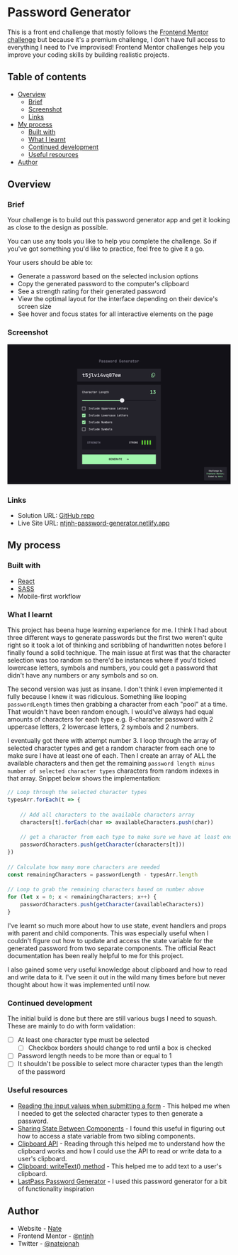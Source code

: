# Password Generator

This is a front end challenge that mostly follows the [Frontend Mentor challenge](https://www.frontendmentor.io/challenges/password-generator-app-Mr8CLycqjh) but because it's a premium challenge, I don't have full access to everything I need to I've improvised! Frontend Mentor challenges help you improve your coding skills by building realistic projects.

## Table of contents

- [Overview](#overview)
  - [Brief](#brief)
  - [Screenshot](#screenshot)
  - [Links](#links)
- [My process](#my-process)
  - [Built with](#built-with)
  - [What I learnt](#what-i-learnt)
  - [Continued development](#continued-development)
  - [Useful resources](#useful-resources)
- [Author](#author)

## Overview

### Brief

Your challenge is to build out this password generator app and get it looking as close to the design as possible.

You can use any tools you like to help you complete the challenge. So if you've got something you'd like to practice, feel free to give it a go.

Your users should be able to:

- Generate a password based on the selected inclusion options
- Copy the generated password to the computer's clipboard
- See a strength rating for their generated password
- View the optimal layout for the interface depending on their device's screen size
- See hover and focus states for all interactive elements on the page

### Screenshot

![Solution screenshot](./screenshot.png)

### Links

- Solution URL: [GitHub repo](https://github.com/ntjnh/password-generator)
- Live Site URL: [ntjnh-password-generator.netlify.app](https://ntjnh-password-generator.netlify.app)

## My process

### Built with

- [React](https://reactjs.org/)
- [SASS](https://sass-lang.com/)
- Mobile-first workflow

### What I learnt

This project has beena huge learning experience for me. I think I had about three different ways to generate passwords but the first two weren't quite right so it took a lot of thinking and scribbling of handwritten notes before I finally found a solid technique. The main issue at first was that the character selection was too random so there'd be instances where if you'd ticked lowercase letters, symbols and numbers, you could get a password that didn't have any numbers or any symbols and so on.

The second version was just as insane. I don't think I even implemented it fully because I knew it was ridiculous. Something like looping `passwordLength` times then grabbing a character from each "pool" at a time. That wouldn't have been random enough. I would've always had equal amounts of characters for each type e.g. 8-character password with 2 uppercase letters, 2 lowercase letters, 2 symbols and 2 numbers.

I eventually got there with attempt number 3. I loop through the array of selected character types and get a random character from each one to make sure I have at least one of each. Then I create an array of ALL the available characters and then get the remaining `password length minus number of selected character types` characters from random indexes in that array. Snippet below shows the implementation: 

```js
// Loop through the selected character types
typesArr.forEach(t => {

    // Add all characters to the available characters array
    characters[t].forEach(char => availableCharacters.push(char))
    
    // get a character from each type to make sure we have at least one of each
    passwordCharacters.push(getCharacter(characters[t]))
})

// Calculate how many more characters are needed
const remainingCharacters = passwordLength - typesArr.length

// Loop to grab the remaining characters based on number above
for (let x = 0; x < remainingCharacters; x++) {
    passwordCharacters.push(getCharacter(availableCharacters))
}
```

I've learnt so much more about how to use state, event handlers and props with parent and child components. This was especially useful when I couldn't figure out how to update and access the state variable for the generated password from two separate components. The official React documentation has been really helpful to me for this project.

I also gained some very useful knowledge about clipboard and how to read and write data to it. I've seen it out in the wild many times before but never thought about how it was implemented until now.

### Continued development

The initial build is done but there are still various bugs I need to squash. These are mainly to do with form validation:

- [ ] At least one character type must be selected
    - [ ] Checkbox borders should change to red until a box is checked
- [ ] Password length needs to be more than or equal to 1 
- [ ] It shouldn't be possible to select more character types than the length of the password

### Useful resources

- [Reading the input values when submitting a form](https://react.dev/reference/react-dom/components/input#reading-the-input-values-when-submitting-a-form) - This helped me when I needed to get the selected character types to then generate a password.
- [Sharing State Between Components](https://react.dev/learn/sharing-state-between-components) - I found this useful in figuring out how to access a state variable from two  sibling components.
- [Clipboard API](https://developer.mozilla.org/en-US/docs/Web/API/Clipboard_API) - Reading through this helped me to understand how the clipboard works and how I could use the API to read or write data to a user's clipboard.
- [Clipboard: writeText() method](https://developer.mozilla.org/en-US/docs/Web/API/Clipboard/writeText) - This helped me to add text to a user's clipboard.
- [LastPass Password Generator](https://www.lastpass.com/features/password-generator) - I used this password generator for a bit of functionality inspiration

## Author

- Website - [Nate](https://natejonah.com)
- Frontend Mentor - [@ntjnh](https://www.frontendmentor.io/profile/ntjnh)
- Twitter - [@natejonah](https://www.twitter.com/natejonah)
